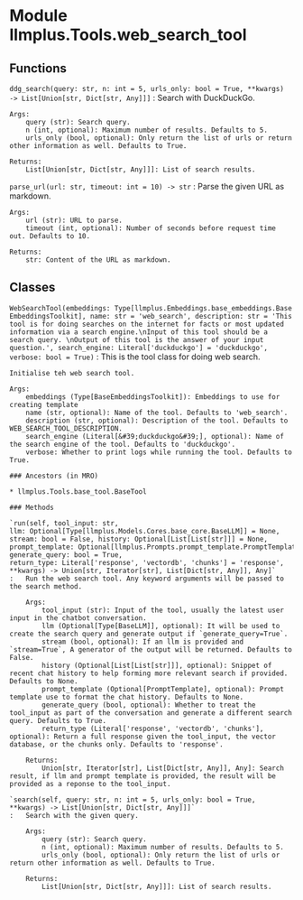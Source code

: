 Module llmplus.Tools.web_search_tool
====================================

Functions
---------

    
`ddg_search(query: str, n: int = 5, urls_only: bool = True, **kwargs) ‑> List[Union[str, Dict[str, Any]]]`
:   Search with DuckDuckGo.
    
    Args:
        query (str): Search query.
        n (int, optional): Maximum number of results. Defaults to 5.
        urls_only (bool, optional): Only return the list of urls or return other information as well. Defaults to True.
    
    Returns:
        List[Union[str, Dict[str, Any]]]: List of search results.

    
`parse_url(url: str, timeout: int = 10) ‑> str`
:   Parse the given URL as markdown.
    
    Args:
        url (str): URL to parse.
        timeout (int, optional): Number of seconds before request time out. Defaults to 10.
    
    Returns:
        str: Content of the URL as markdown.

Classes
-------

`WebSearchTool(embeddings: Type[llmplus.Embeddings.base_embeddings.BaseEmbeddingsToolkit], name: str = 'web_search', description: str = 'This tool is for doing searches on the internet for facts or most updated information via a search engine.\nInput of this tool should be a search query. \nOutput of this tool is the answer of your input question.', search_engine: Literal['duckduckgo'] = 'duckduckgo', verbose: bool = True)`
:   This is the tool class for doing web search.
        
    
    Initialise teh web search tool.
    
    Args:
        embeddings (Type[BaseEmbeddingsToolkit]): Embeddings to use for creating template
        name (str, optional): Name of the tool. Defaults to 'web_search'.
        description (str, optional): Description of the tool. Defaults to WEB_SEARCH_TOOL_DESCRIPTION.
        search_engine (Literal[&#39;duckduckgo&#39;], optional): Name of the search engine of the tool. Defaults to 'duckduckgo'.
        verbose: Whether to print logs while running the tool. Defaults to True.

    ### Ancestors (in MRO)

    * llmplus.Tools.base_tool.BaseTool

    ### Methods

    `run(self, tool_input: str, llm: Optional[Type[llmplus.Models.Cores.base_core.BaseLLM]] = None, stream: bool = False, history: Optional[List[List[str]]] = None, prompt_template: Optional[llmplus.Prompts.prompt_template.PromptTemplate] = None, generate_query: bool = True, return_type: Literal['response', 'vectordb', 'chunks'] = 'response', **kwargs) ‑> Union[str, Iterator[str], List[Dict[str, Any]], Any]`
    :   Run the web search tool. Any keyword arguments will be passed to the search method.
        
        Args:
            tool_input (str): Input of the tool, usually the latest user input in the chatbot conversation.
            llm (Optional[Type[BaseLLM]], optional): It will be used to create the search query and generate output if `generate_query=True`. 
            stream (bool, optional): If an llm is provided and `stream=True`, A generator of the output will be returned. Defaults to False.
            history (Optional[List[List[str]]], optional): Snippet of recent chat history to help forming more relevant search if provided. Defaults to None.
            prompt_template (Optional[PromptTemplate], optional): Prompt template use to format the chat history. Defaults to None.
            generate_query (bool, optional): Whether to treat the tool_input as part of the conversation and generate a different search query. Defaults to True.
            return_type (Literal['response', 'vectordb', 'chunks'], optional): Return a full response given the tool_input, the vector database, or the chunks only. Defaults to 'response'.
        
        Returns:
            Union[str, Iterator[str], List[Dict[str, Any]], Any]: Search result, if llm and prompt template is provided, the result will be provided as a reponse to the tool_input.

    `search(self, query: str, n: int = 5, urls_only: bool = True, **kwargs) ‑> List[Union[str, Dict[str, Any]]]`
    :   Search with the given query.
        
        Args:
            query (str): Search query.
            n (int, optional): Maximum number of results. Defaults to 5.
            urls_only (bool, optional): Only return the list of urls or return other information as well. Defaults to True.
        
        Returns:
            List[Union[str, Dict[str, Any]]]: List of search results.